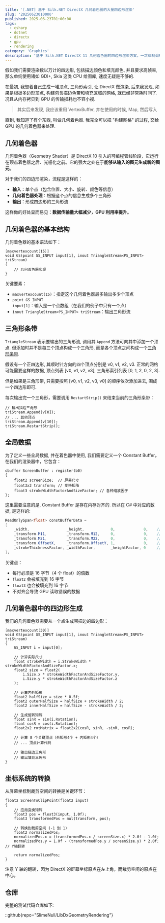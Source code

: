 ```yaml
---
title: '[.NET] 基于 Silk.NET DirectX 几何着色器的大量四边形渲染'
slug: '20250623010000'
published: 2025-06-23T01:00:00
tags:
  - csharp
  - dotnet
  - directx
  - gpu
  - rendering
category: 'Graphics'
description: '基于 Silk.NET DirectX 11 几何着色器的四边形渲染方案，一次绘制调用渲染大量四边形'
---
```


假如我们需要渲染数以万计的四边形, 包括描边颜色和填充颜色, 并且要求高帧率, 那么单纯使用诸如 GDI+, Skia 这类 CPU 绘图库, 速度无疑是不够的.

在最初, 我想着自己生成一堆顶点, 三角形索引, 让 DirectX 做渲染, 后来我发现, 如果是根据多边形顶点, 构建包含描边色带和填充区域的网格, 就已经非常耗时间了. 况且从内存拷贝到 GPU 的传输损耗也不容小视.

> 其实后来发现, 我应该重用 VertexBuffer, 并在使用的时候, Map, 然后写入

直到, 我知道了有个东西, 叫做几何着色器. 我完全可以把 "构建网格" 的过程, 交给 GPU 的几何着色器来处理.

## 几何着色器

几何着色器（Geometry Shader）是 DirectX 10 引入的可编程管线阶段，它运行在顶点着色器之后、光栅化之前。它的强大之处在于**能够从输入的图元生成新的图元**。

对于我们的四边形渲染，流程是这样的：
- **输入**：单个点（包含位置、大小、旋转、颜色等信息）
- **几何着色器处理**：根据这个点的信息生成多个三角形
- **输出**：形成四边形的三角形流

这样做的好处显而易见：**数据传输量大幅减少，GPU 利用率提升**。

## 几何着色器的基本结构

几何着色器的基本语法如下：

```hlsl
[maxvertexcount(15)]
void GS(point GS_INPUT input[1], inout TriangleStream<PS_INPUT> triStream)
{
    // 几何着色器实现
}
```

关键要素：
- `maxvertexcount(15)`：指定这个几何着色器最多输出多少个顶点
- `point GS_INPUT input[1]`：输入是一个点数组（在我们的例子中只有一个点）
- `inout TriangleStream<PS_INPUT> triStream`：输出三角形流

## 三角形条带

`TriangleStream` 表示要输出的三角形流, 调用其 `Append` 方法可向其中添加一个顶点. 但添加时并不是每三个顶点构成一个三角形, 而是各个顶点之间构成一个[三角形条带](https://learn.microsoft.com/zh-cn/windows/win32/direct3d9/triangle-strips).

假设有一个正四边形, 其顺时针方向的四个顶点分别是 v0, v1, v2, v3. 正常的网格可能需要这样的数据, 顶点列表 [v0, v1, v2, v3], 三角形索引列表 [0, 1, 2, 0, 2, 3].

但是如果是三角形带, 只需要按照 [v0, v1, v2, v3, v0] 的顺序依次添加进去, 围成一个四边形即可.

每次输出完一个三角形，需要调用 `RestartStrip()` 来结束当前的三角形条带：

```hlsl
// 输出描边三角形
triStream.Append(v[0]);
// ... 其他顶点
triStream.Append(v[10]);
triStream.RestartStrip();
```

## 全局数据

为了定义一些全局数据, 并在着色器中使用, 我们需要定义一个 Constant Buffer。在我们的渲染器中，它包含：

```hlsl
cbuffer ScreenBuffer : register(b0)
{
    float2 screenSize;  // 屏幕尺寸
    float3x3 transform; // 变换矩阵
    float3 strokeWidthFactorAndSizeFactor; // 各种缩放因子
};
```

这里需要注意的是, Constant Buffer 是存在内存对齐的. 所以在 C# 中对应的数据, 是这样的:

```csharp
ReadOnlySpan<float> constBufferData =
[
    _width,                 _height,            0,             0,    // 16字节对齐
    _transform.M11,         _transform.M12,     0,             0,    // 16字节对齐
    _transform.M21,         _transform.M22,     0,             0,    // 16字节对齐
    _transform.OffsetX,     _transform.OffsetY, 1,             0,    // 16字节对齐
    _strokeThicknessFactor, _widthFactor,       _heightFactor, 0     // 16字节对齐
];
```

关键点：
- 每行必须是 16 字节（4 个 float）的倍数
- `float2` 会被填充到 16 字节
- `float3` 也会被填充到 16 字节
- 不对齐会导致 GPU 读取错误的数据

## 几何着色器中的四边形生成

我们的几何着色器需要从一个点生成带描边的四边形：

```hlsl
[maxvertexcount(30)]
void GS(point GS_INPUT input[1], inout TriangleStream<PS_INPUT> triStream)
{
    GS_INPUT i = input[0];
  
    // 计算实际尺寸
    float strokeWidth = i.StrokeWidth * strokeWidthFactorAndSizeFactor.x;
    float2 size = float2(
        i.Size.x * strokeWidthFactorAndSizeFactor.y, 
        i.Size.y * strokeWidthFactorAndSizeFactor.z
    );
  
    // 计算内外矩形
    float2 halfSize = size * 0.5f;
    float2 outerHalfSize = halfSize + strokeWidth / 2;
    float2 innerHalfSize = halfSize - strokeWidth / 2;
  
    // 生成旋转矩阵
    float sinR = sin(i.Rotation);
    float cosR = cos(i.Rotation);
    float2x2 rotMatrix = float2x2(cosR, sinR, -sinR, cosR);
  
    // 计算 8 个关键顶点（外矩形4个 + 内矩形4个）
    // ... 顶点计算代码
  
    // 输出描边三角形
    // 输出填充三角形
}
```

## 坐标系统的转换

从屏幕坐标到裁剪空间的转换是关键环节：

```hlsl
float2 ScreenToClipPoint(float2 input)
{
    // 应用变换矩阵
    float3 pos = float3(input, 1.0f);
    float3 transformedPos = mul(transform, pos);
  
    // 转换到裁剪空间 (-1 到 1)
    float2 normalizedPos;
    normalizedPos.x = (transformedPos.x / screenSize.x) * 2.0f - 1.0f;
    normalizedPos.y = 1.0f - (transformedPos.y / screenSize.y) * 2.0f; // Y轴翻转
  
    return normalizedPos;
}
```

注意 Y 轴的翻转，因为 DirectX 的屏幕坐标原点在左上角，而裁剪空间的原点在中心。

## 仓库

完整的测试代码仓库如下:

::github{repo="SlimeNull/LibDxGeometryRendering"}